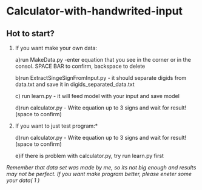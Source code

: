 # Calculator-with-handwrited-input

## Hot to start?
1. If you want make your own data:

    a)run MakeData.py
        -enter equation that you see in the corner or in the consol. SPACE BAR to confirm, backspace to delete
        
    b)run ExtractSingeSignFromInput.py
        - it should separate digids from data.txt and save it in digids_separated_data.txt
        
    c) run learn.py
        - it will feed model with your input and save model
        
    d)run calculator.py
        - Write equation up to 3 signs and wait for result! (space to confirm)
        
2. If you want to just test program:*

     d)run calculator.py
        - Write equation up to 3 signs and wait for result! (space to confirm)
        
    e)if there is problem with calculator.py, try run learn.py first
    
*Remember that data set was made by me, so its not big enough and results may not be perfect.
 If you want make program better, please eneter some your data( 1 )* 

